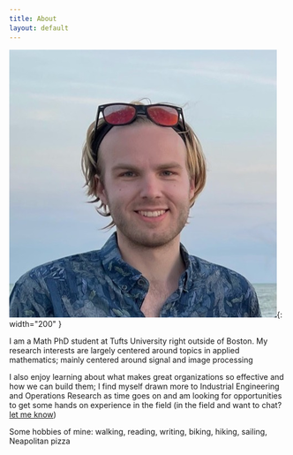 ```yaml
---
title: About
layout: default
---
```


![Picture of me](/assets/me.jpeg){: width="200" }

I am a Math PhD student at Tufts University right outside of Boston. My research interests are largely centered around topics in applied mathematics; mainly centered around signal and image processing

I also enjoy learning about what makes great organizations so effective and how we can build them; I find myself drawn more to Industrial Engineering and Operations Research as time goes on and am looking for opportunities to get some hands on experience in the field (in the field and want to chat? [let me know](mailto:marshall.mueller@tufts.edu))

Some hobbies of mine: walking, reading, writing, biking, hiking, sailing, Neapolitan pizza
